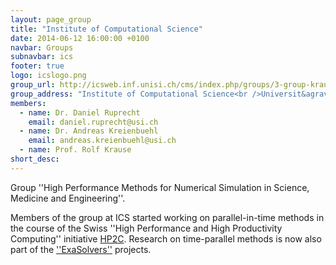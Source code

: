 ```yaml
---
layout: page_group
title: "Institute of Computational Science"
date: 2014-06-12 16:00:00 +0100
navbar: Groups
subnavbar: ics
footer: true
logo: icslogo.png
group_url: http://icsweb.inf.unisi.ch/cms/index.php/groups/3-group-krause.html
group_address: "Institute of Computational Science<br />Universit&agrave; della Svizzera italiana<br />CH-6900 Lugano, Switzerland"
members:
  - name: Dr. Daniel Ruprecht
    email: daniel.ruprecht@usi.ch
  - name: Dr. Andreas Kreienbuehl
    email: andreas.kreienbuehl@usi.ch
  - name: Prof. Rolf Krause
short_desc: 
---
```


Group ''High Performance Methods for Numerical Simulation in Science, Medicine and Engineering''.

Members of the group at ICS started working on parallel-in-time methods in the course of the Swiss ''High Performance and High Productivity Computing'' initiative [HP2C](http://www.hp2c.ch).
Research on time-parallel methods is now also part of the [''ExaSolvers''](/projects/sppexa.html) projects.